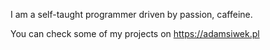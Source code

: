 I am a self-taught programmer driven by passion, caffeine.

You can check some of my projects on https://adamsiwek.pl
